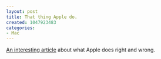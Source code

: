 ```yaml
--- 
layout: post
title: That thing Apple do.
created: 1047923483
categories: 
- Mac
---
```

<a href="http://www.infoworld.com/article/03/03/14/11curve_1.html?s=tc">An interesting article</a> about what Apple does right and wrong.
